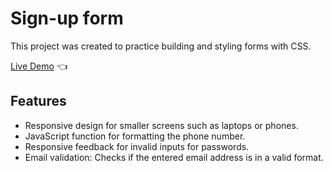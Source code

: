# Sign-up form

This project was created to practice building and styling forms with CSS.

[Live Demo](https://pmota173.github.io/Sign-up-Form/) :point_left:

## Features
- Responsive design for smaller screens such as laptops or phones.
- JavaScript function for formatting the phone number.
- Responsive feedback for invalid inputs for passwords.
- Email validation: Checks if the entered email address is in a valid format.
